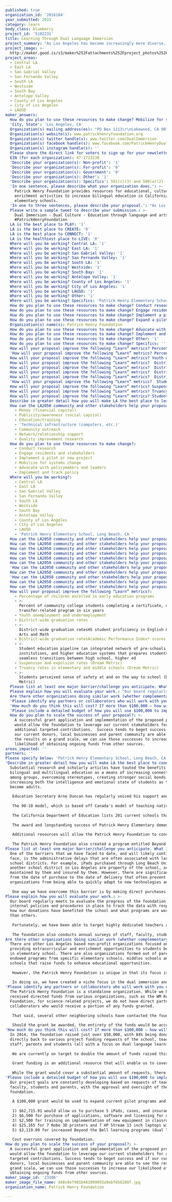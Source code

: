 ```yaml
---
published: true
organization_id: '2016164'
year_submitted: 2015
category: learn
body_class: blueberry
project_id: '5102231'
title: Learning Through Dual Language Immersion
project_summary: "As Los Angeles has become increasingly more diverse, the Patrick Henry Foundation was established to obtain funds to increase dual immersion education throughout Los Angeles beginning at the elementary school level.\r\n\r\nPatrick Henry Foundation was established by parents of Patrick Henry Elementary, one of Long Beach's most established and well-recognized Spanish/English dual immersion education programs in order to raise funds to provide increased educational opportunities to students in LA.\r\n"
project_image: >-
  http://maker.good.is/s3/maker%252Fattachments%252Fproject_photos%252Fimages%252F23186%252Fdisplay%252Fd48c0ef901b441899955a9ebf656288f.jpg=c570x385
project_areas:
  - Central LA
  - East LA
  - San Gabriel Valley
  - San Fernando Valley
  - South LA
  - Westside
  - South Bay
  - Antelope Valley
  - County of Los Angeles
  - City of Los Angeles
  - LAUSD
maker_answers:
  How do you plan to use these resources to make change? Mobilize for systems change: '1'
  'City, State': 'Los Angeles, CA'
  Organization(s) mailing address(es): "PO Box 1113\r\nLakewood, CA 90714"
  Organization(s) website(s): www.patrickhenryfoundation.org
  Organization(s) twitter handle(s): www.twitter.com/DualImmersion
  Organization(s) facebook handle(s): www.facebook.com/PatrickHenryDualImmersion
  Organization(s) instagram handle(s): ''
  Please share the direct link for voters to sign up for your newsletter(s): www.patrickhenryfoundation.org
  EIN (for each organization): 47-1713238
  'Describe your organization(s): Non-profit': '1'
  'Describe your organization(s): For-profit': '0'
  'Describe your organization(s): Government': '0'
  'Describe your organization(s): Other': '1'
  'Describe your organization(s): Specifics': 501(c)(3) and 509(a)(2)
  'In one sentence, please describe what your organization does.': >-
    Patrick Henry Foundation provides resources for educational, cultural and
    enrichment activities to increase bilingual education in California
    elementary schools.
  'In one to three sentences, please describe your proposal.': "As Los Angeles has become increasingly more diverse, the Patrick Henry Foundation was established to obtain funds to increase dual immersion education throughout Los Angeles beginning at the elementary school level.\r\n\r\nPatrick Henry Foundation was established by parents of Patrick Henry Elementary, one of Long Beach's most established and well-recognized Spanish/English dual immersion education programs in order to raise funds to provide increased educational opportunities to students in LA.\r\n"
  Please write a sample tweet to describe your submission.: >-
    Dual Immersion - Dual Culture - Education through language and arts! #LA2050
    #PatrickHenryFoundation
  LA is the best place to PLAY: '1'
  LA is the best place to CREATE: '0'
  LA is the best place to CONNECT: '1'
  LA is the healthiest place to LIVE: '0'
  Where will you be working? Central LA: '1'
  Where will you be working? East LA: '1'
  Where will you be working? San Gabriel Valley: '1'
  Where will you be working? San Fernando Valley: '1'
  Where will you be working? South LA: '1'
  Where will you be working? Westside: '1'
  Where will you be working? South Bay: '1'
  Where will you be working? Antelope Valley: '1'
  Where will you be working? County of Los Angeles: '1'
  Where will you be working? City of Los Angeles: '1'
  Where will you be working? LAUSD: '1'
  Where will you be working? Other: '1'
  Where will you be working? Specifics: 'Patrick Henry Elementary School, Long Beach, CA '
  How do you plan to use these resources to make change? Conduct research: '1'
  How do you plan to use these resources to make change? Engage residents and stakeholders: '1'
  How do you plan to use these resources to make change? Implement a pilot or new project: '1'
  How do you plan to use these resources to make change? Expand a pilot or program: '1'
  Organization(s) name(s): Patrick Henry Foundation
  How do you plan to use these resources to make change? Advocate with policymakers and leaders: '1'
  How do you plan to use these resources to make change? Implement and track policy: '1'
  How do you plan to use these resources to make change? Other: '1'
  How do you plan to use these resources to make change? Specifics: ''
  How will your proposal improve the following “Learn” metrics? Percentage of children enrolled in early education programs: '1'
  'How will your proposal improve the following “Learn” metrics? Percent of community college students completing a certificate, degree, or transfer-related program in six years': '1'
  How will your proposal improve the following “Learn” metrics? Youth unemployment and underemployment: '1'
  How will your proposal improve the following “Learn” metrics?  District-wide graduation rates: '1'
  How will your proposal improve the following “Learn” metrics?  District-wide graduation ratesHS student proficiency in English & Language Arts and Math: '1'
  How will your proposal improve the following “Learn” metrics?  District-wide graduation ratesAcademic Performance Index* scores: '1'
  How will your proposal improve the following “Learn” metrics?  District-wide graduation ratesCollege matriculation rates: '0'
  'How will your proposal improve the following “Learn” metrics?  Student education pipeline (an integrated network of pre-schools, K-12 institutions, and higher education systems that prepares students for seamless transitions between high school, higher ed': '1'
  How will your proposal improve the following “Learn” metrics? Suspension and expulsion rates (Dream Metric): '1'
  How will your proposal improve the following “Learn” metrics? Truancy rates in elementary and middle schools (Dream Metric): '1'
  How will your proposal improve the following “Learn” metrics? Students perceived sense of safety at and on the way to school (Dream Metric): '1'
  Describe in greater detail how you will make LA the best place to learn.: "Substantial research and scholarly articles have touted the benefits of bilingual and multilingual education as a means of increasing connectivity among groups, overcoming stereotypes, creating stronger social bonds and increasing both the intelligence and emotional state of students as they become adults. \r\n\r\nEducation Secretary Arne Duncan has regularly voiced his support and the need for additional resources to be devoted to dual language instruction as a means for creating more well-rounded native English speakers and increasing the graduation and success rates of English-language learners.\r\n\r\nThe 90-10 model, which is based off Canada's model of teaching native English speakers French and vice versa, has shown that those immersed in a two-way language educational model from elementary school often outperform their peers who are only learning in one language, including in language arts and math.\r\n\r\nThe California Department of Education lists 201 current schools that offer some form of dual immersion, 58 of which are located in Los Angeles County, which represents almost 30% of all dual immersion programs in California.  This year, the Association of Two-Way & Dual Language Education (ATDLE), a national organization providing resources and implementation for dual immersion programs throughout the United States, awarded Patrick Henry Elementary with its Certificate of Excellence Award for dual language education.  Only one school is given the award per year out of more than 1,000 dual immersion schools overseen by ATDLE.\r\n\r\nThe award and longstanding success of Patrick Henry Elementary demonstrates why the Patrick Henry Foundation is  positioned to make Los Angeles the best to learn.  Last year, we funded iPads and 3D printers for two pilot projects at Patrick Henry Elementary and neighboring Keller Middle School.  The iPads are being used to incorporate digital learning methods into the dual language model with great success.  Likewise, the 3D printer pilot project has enabled increased creativity and art through experiential learning.\r\n\r\nAdditional resources will allow the Patrick Henry Foundation to convert the successes of the pilot project into fully funded ongoing educational opportunities throughout Los Angeles.  \r\n\r\nThe Patrick Henry Foundation also created a program entitled Beyond the Bell that offers a variety of enrichment courses both before and after school, including chess, music and engineering.  Extra funding would increase this programs reach. \r\n"
  How can the LA2050 community and other stakeholders help your proposal succeed?:
    - Money (financial capital)
    - Publicity/awareness (social capital)
    - Education/training
    - 'Technical infrastructure (computers, etc.)'
    - Community outreach
    - Network/relationship support
    - Quality improvement research
  How do you plan to use these resources to make change?:
    - Conduct research
    - Engage residents and stakeholders
    - Implement a pilot or new project
    - Mobilize for systems change
    - Advocate with policymakers and leaders
    - Implement and track policy
  Where will you be working?:
    - Central LA
    - East LA
    - San Gabriel Valley
    - San Fernando Valley
    - South LA
    - Westside
    - South Bay
    - Antelope Valley
    - County of Los Angeles
    - City of Los Angeles
    - LAUSD
    - 'Patrick Henry Elementary School, Long Beach, CA '
  How can the LA2050 community and other stakeholders help your proposal succeed? Specifics: ''
  How can the LA2050 community and other stakeholders help your proposal succeed? Other: '0'
  How can the LA2050 community and other stakeholders help your proposal succeed? Quality improvement research: '1'
  How can the LA2050 community and other stakeholders help your proposal succeed? Money (financial capital): '1'
  How can the LA2050 community and other stakeholders help your proposal succeed? Volunteers/staff (human capital): '0'
  How can the LA2050 community and other stakeholders help your proposal succeed? Publicity/awareness (social capital): '1'
  'How can the LA2050 community and other stakeholders help your proposal succeed? Infrastructure (building/space/vehicles, etc.)': '0'
  How can the LA2050 community and other stakeholders help your proposal succeed? Education/training: '1'
  'How can the LA2050 community and other stakeholders help your proposal succeed? Technical infrastructure (computers, etc.)': '1'
  How can the LA2050 community and other stakeholders help your proposal succeed? Community outreach: '1'
  How can the LA2050 community and other stakeholders help your proposal succeed? Network/relationship support: '1'
  How will your proposal improve the following “Learn” metrics?:
    - Percentage of children enrolled in early education programs
    - >-
      Percent of community college students completing a certificate, degree, or
      transfer-related program in six years
    - Youth unemployment and underemployment
    - District-wide graduation rates
    - >-
      District-wide graduation ratesHS student proficiency in English & Language
      Arts and Math
    - District-wide graduation ratesAcademic Performance Index* scores
    - >-
      Student education pipeline (an integrated network of pre-schools, K-12
      institutions, and higher education systems that prepares students for
      seamless transitions between high school, higher ed
    - Suspension and expulsion rates (Dream Metric)
    - Truancy rates in elementary and middle schools (Dream Metric)
    - >-
      Students perceived sense of safety at and on the way to school (Dream
      Metric)
  Please list at least one major barrier/challenge you anticipate. What is your strategy for overcoming these obstacles?: "One of the barriers that we have faced to date, and will likely continue to face, is the administrative delays that are often associated with large public school districts.  For example, iPads purchased through Long Beach Unified or another school district in Los Angeles are property of the school, are maintained by them and insured by them.  However, there are significant delays from the date of purchase to the date of delivery that often prevent organizations from being able to quickly adapt to new technologies and needs.\r\n\r\nOne way we have overcome this barrier is by making direct purchases through the foundation and donating them to the specific school site, which enables us to monitor the resources, track them, insure them and exercise greater control.  In doing so, we can cut through delays when needed and innovate far quicker than we would be able to do otherwise."
  Please explain how you will evaluate your work.: "Our board regularly meets to evaluate the progress of the foundation.  We have internal policies and procedures in place to track the data with respect to how our donations have benefited the school and what programs are working more than others.\r\n\r\nFortunately, we have been able to target highly dedicated teachers and staff members who volunteer their time because they want the additional educational tools and resources the foundation can provide outside the normal channels from a publicly funded request.  As a result, the staff and teachers, who are liaisons to the board, monitor and report back on the programs implemented by the foundation, which we then double check.\r\n\r\nThe foundation also conducts annual surveys of staff, faculty, students and parents of the schools we service in order to obtain feedback.  Our 2014 survey results, in conjunction with the California Office to Reform Education (CORE) survey, demonstrates Patrick Henry is one of the highest rated programs."
  Are there other organizations doing similar work (whether complementary or competitive)? What is unique about your proposed approach?: "There are other Los Angeles based non-profit organizations focused on providing extracurricular and enrichment opportunities to students beginning in elementary school.  There are also organizations formed out of parent endowed programs from specific elementary schools, middles schools and high schools that raise funds to enhance educational opportunities.\r\n\r\nHowever, the Patrick Henry Foundation is unique in that its focus is on expanding education and social bonds through dual language learning and arts.  We have modeled ourselves on the best practices of other foundations and organizations that have a similar focus on single language learning and combined those practices with organizations that promote cultural diversity and language skills.\r\n\r\nIn doing so, we have created a niche focus in the dual immersion and language arts sector of elementary schools and our goal is grow our programs and export our model to other neighboring schools to increase bilingual and multilingual education and arts."
  'Please identify any partners or collaborators who will work with you on this project. How much of the $100,000 grant award will each partner receive?': "The Patrick Henry Foundation is a standalone organization.  While we have received directed funds from various organizations, such as the WM Keck Foundation, for science-related projects, we do not have direct partners or collaborators who would receive a portion of any funds granted.  \r\n\r\nThat said, several other neighboring schools have contacted the foundation and expressed an interest in having similar organizations established at their respective school sites.  Additional funds would enable the foundation to export our programs to other elementary schools in need.\r\n\r\nShould the grant be awarded, the entirety of the funds would be accounted for in creating and implementing dual language education programs and pilot projects at our current location, which are in great need, with the goal of expanding our reach to other neighboring institutions if applicable."
  'How much do you think this will cost? If more than $100,000 – how will you cover the additional costs?': "In 2014, the foundation raised just over $58,000, with 84% being donated directly back to various project funding requests of the school, teachers, staff, parents and students (all with a focus on dual language learning).\r\n\r\nWe are currently on target to double the amount of funds raised this year through direct donations from parents and stakeholders, partnerships with local businesses and various fundraising events that raise awareness about dual language learning.  \r\n\r\nGrant funding is an additional resource that will enable us to cover the unfunded requests of our faculty, teachers and students, which are voluminous.  For example, converting the iPad pilot project into a fully funded project at just Patrick Henry Elementary would cost more than $60,000 for equipment, training and implementation.  Those costs would reduce for subsequent years until equipment needed to be replaced, which we estimate to be every 2-3 years.\r\n\r\nWhile the grant would cover a substantial amount of requests, there are always needs for additional funds in public schools to increase educational opportunities for students."
  'Please include a detailed budget of how you will use $100,000 to implement this project.': "Our project goals are constantly developing based on requests of teachers, faculty, students and parents, with the approval and oversight of the foundation.\r\n\r\nA $100,000 grant would be used to expand current pilot programs and purchase additional equipment and tools for dual language learning as follows:\r\n\r\n1) $62,715.91 would allow us to purchase 5 iPads, cases, and insurance, with taxes and shipping, for each of the 19 classrooms in need (dual language and arts skills);\r\n2) $6,500 for purchase of applications, software and licensing for dual language programs (dual language skills);\r\n3) $2,500 for training on implementation of new equipment in classroom (dual language skills);\r\n4) $25,165 for 7 Robo 3D printers and 7 HP Stream 13 inch laptops with printing filament and taxes included (dual language engineering and arts skills);\r\n5) $3,119.09 for increased Beyond the Bell learning programs (dual language, arts, engineering, music and cultural courses)\r\n\r\nCost overruns covered by foundation."
  How do you plan to scale the success of your proposal?: >-
    A successful grant application and implementation of the proposed projects
    would allow the foundation to leverage our current stakeholders for
    additional targeted contributions.  Success tends to beget success and if
    our current donors, local businesses and parent community are able to see
    the results on a grand scale, we can use those successes to increase our
    likelihood of obtaining ongoing funds from other sources.
areas_impacted: ''
partners: ''
Please specify below: 'Patrick Henry Elementary School, Long Beach, CA'
'Describe in greater detail how you will make LA the best place to connect:': >-
  Substantial research and scholarly articles have touted the benefits of
  bilingual and multilingual education as a means of increasing connectivity
  among groups, overcoming stereotypes, creating stronger social bonds and
  increasing both the intelligence and emotional state of students as they
  become adults. 
   
   Education Secretary Arne Duncan has regularly voiced his support and the need for additional resources to be devoted to dual language instruction as a means for creating more well-rounded native English speakers and increasing the graduation and success rates of English-language learners.
   
   The 90-10 model, which is based off Canada's model of teaching native English speakers French and vice versa, has shown that those immersed in a two-way language educational model from elementary school often outperform their peers who are only learning in one language, including in language arts and math.
   
   The California Department of Education lists 201 current schools that offer some form of dual immersion, 58 of which are located in Los Angeles County, which represents almost 30% of all dual immersion programs in California. This year, the Association of Two-Way & Dual Language Education (ATDLE), a national organization providing resources and implementation for dual immersion programs throughout the United States, awarded Patrick Henry Elementary with its Certificate of Excellence Award for dual language education. Only one school is given the award per year out of more than 1,000 dual immersion schools overseen by ATDLE.
   
   The award and longstanding success of Patrick Henry Elementary demonstrates why the Patrick Henry Foundation is positioned to make Los Angeles the best to learn. Last year, we funded iPads and 3D printers for two pilot projects at Patrick Henry Elementary and neighboring Keller Middle School. The iPads are being used to incorporate digital learning methods into the dual language model with great success. Likewise, the 3D printer pilot project has enabled increased creativity and art through experiential learning.
   
   Additional resources will allow the Patrick Henry Foundation to convert the successes of the pilot project into fully funded ongoing educational opportunities throughout Los Angeles. 
   
   The Patrick Henry Foundation also created a program entitled Beyond the Bell that offers a variety of enrichment courses both before and after school, including chess, music and engineering. Extra funding would increase this programs reach.
Please list at least one major barrier/challenge you anticipate. What is your strategy for overcoming these obstacles?: >-
  One of the barriers that we have faced to date, and will likely continue to
  face, is the administrative delays that are often associated with large public
  school districts. For example, iPads purchased through Long Beach Unified or
  another school district in Los Angeles are property of the school, are
  maintained by them and insured by them. However, there are significant delays
  from the date of purchase to the date of delivery that often prevent
  organizations from being able to quickly adapt to new technologies and needs.
   
   One way we have overcome this barrier is by making direct purchases through the foundation and donating them to the specific school site, which enables us to monitor the resources, track them, insure them and exercise greater control. In doing so, we can cut through delays when needed and innovate far quicker than we would be able to do otherwise.
Please explain how you will evaluate your work.: >-
  Our board regularly meets to evaluate the progress of the foundation. We have
  internal policies and procedures in place to track the data with respect to
  how our donations have benefited the school and what programs are working more
  than others.
   
   Fortunately, we have been able to target highly dedicated teachers and staff members who volunteer their time because they want the additional educational tools and resources the foundation can provide outside the normal channels from a publicly funded request. As a result, the staff and teachers, who are liaisons to the board, monitor and report back on the programs implemented by the foundation, which we then double check.
   
   The foundation also conducts annual surveys of staff, faculty, students and parents of the schools we service in order to obtain feedback. Our 2014 survey results, in conjunction with the California Office to Reform Education (CORE) survey, demonstrates Patrick Henry is one of the highest rated programs.
Are there other organizations doing similar work (whether complementary or competitive)? What is unique about your proposed approach?: >-
  There are other Los Angeles based non-profit organizations focused on
  providing extracurricular and enrichment opportunities to students beginning
  in elementary school. There are also organizations formed out of parent
  endowed programs from specific elementary schools, middles schools and high
  schools that raise funds to enhance educational opportunities.
   
   However, the Patrick Henry Foundation is unique in that its focus is on expanding education and social bonds through dual language learning and arts. We have modeled ourselves on the best practices of other foundations and organizations that have a similar focus on single language learning and combined those practices with organizations that promote cultural diversity and language skills.
   
   In doing so, we have created a niche focus in the dual immersion and language arts sector of elementary schools and our goal is grow our programs and export our model to other neighboring schools to increase bilingual and multilingual education and arts.
'Please identify any partners or collaborators who will work with you on this project. How much of the $100,000 grant award will each partner receive?': >-
  The Patrick Henry Foundation is a standalone organization. While we have
  received directed funds from various organizations, such as the WM Keck
  Foundation, for science-related projects, we do not have direct partners or
  collaborators who would receive a portion of any funds granted. 
   
   That said, several other neighboring schools have contacted the foundation and expressed an interest in having similar organizations established at their respective school sites. Additional funds would enable the foundation to export our programs to other elementary schools in need.
   
   Should the grant be awarded, the entirety of the funds would be accounted for in creating and implementing dual language education programs and pilot projects at our current location, which are in great need, with the goal of expanding our reach to other neighboring institutions if applicable.
'How much do you think this will cost? If more than $100,000 – how will you cover the additional costs?': >-
  In 2014, the foundation raised just over $58,000, with 84% being donated
  directly back to various project funding requests of the school, teachers,
  staff, parents and students (all with a focus on dual language learning).
   
   We are currently on target to double the amount of funds raised this year through direct donations from parents and stakeholders, partnerships with local businesses and various fundraising events that raise awareness about dual language learning. 
   
   Grant funding is an additional resource that will enable us to cover the unfunded requests of our faculty, teachers and students, which are voluminous. For example, converting the iPad pilot project into a fully funded project at just Patrick Henry Elementary would cost more than $60,000 for equipment, training and implementation. Those costs would reduce for subsequent years until equipment needed to be replaced, which we estimate to be every 2-3 years.
   
   While the grant would cover a substantial amount of requests, there are always needs for additional funds in public schools to increase educational opportunities for students.
'Please include a detailed budget of how you will use $100,000 to implement this project.': >-
  Our project goals are constantly developing based on requests of teachers,
  faculty, students and parents, with the approval and oversight of the
  foundation.
   
   A $100,000 grant would be used to expand current pilot programs and purchase additional equipment and tools for dual language learning as follows:
   
   1) $62,715.91 would allow us to purchase 5 iPads, cases, and insurance, with taxes and shipping, for each of the 19 classrooms in need (dual language and arts skills);
   2) $6,500 for purchase of applications, software and licensing for dual language programs (dual language skills);
   3) $2,500 for training on implementation of new equipment in classroom (dual language skills);
   4) $25,165 for 7 Robo 3D printers and 7 HP Stream 13 inch laptops with printing filament and taxes included (dual language engineering and arts skills);
   5) $3,119.09 for increased Beyond the Bell learning programs (dual language, arts, engineering, music and cultural courses)
   
   Cost overruns covered by foundation.
How do you plan to scale the success of your proposal?: >-
  A successful grant application and implementation of the proposed projects
  would allow the foundation to leverage our current stakeholders for additional
  targeted contributions. Success tends to beget success and if our current
  donors, local businesses and parent community are able to see the results on a
  grand scale, we can use those successes to increase our likelihood of
  obtaining ongoing funds from other sources.
maker_image_id: '23186'
maker_image_file_name: d48c0ef901b441899955a9ebf656288f.jpg
organization_name: Patrick Henry Foundation

---
```

